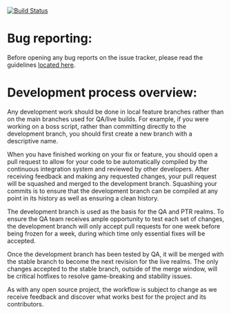 [![Build Status](https://travis-ci.org/lh-server/core.svg?branch=development)](https://travis-ci.org/lh-server/core)

# Bug reporting:
Before opening any bug reports on the issue tracker, please read the guidelines [located here](https://github.com/LightsHope/server/blob/development/docs/).

# Development process overview:
Any development work should be done in local feature branches rather than on the main branches used for QA/live builds. For example, if you were working on a boss script, rather than committing directly to the development branch, you should first create a new branch with a descriptive name.

When you have finished working on your fix or feature, you should open a pull request to allow for your code to be automatically compiled by the continuous integration system and reviewed by other developers. After receiving feedback and making any requested changes, your pull request will be squashed and merged to the development branch. Squashing your commits is to ensure that the development branch can be compiled at any point in its history as well as ensuring a clean history.

The development branch is used as the basis for the QA and PTR realms. To ensure the QA team receives ample opportunity to test each set of changes, the development branch will only accept pull requests for one week before being frozen for a week, during which time only essential fixes will be accepted.

Once the development branch has been tested by QA, it will be merged with the stable branch to become the next revision for the live realms. The only changes accepted to the stable branch, outside of the merge window, will be critical hotfixes to resolve game-breaking and stability issues.

As with any open source project, the workflow is subject to change as we receive feedback and discover what works best for the project and its contributors.
